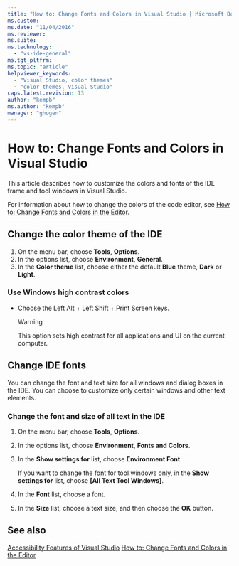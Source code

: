 ```yaml
---
title: "How to: Change Fonts and Colors in Visual Studio | Microsoft Docs"
ms.custom:
ms.date: "11/04/2016"
ms.reviewer:
ms.suite:
ms.technology: 
  - "vs-ide-general"
ms.tgt_pltfrm:
ms.topic: "article"
helpviewer_keywords: 
  - "Visual Studio, color themes"
  - "color themes, Visual Studio"
caps.latest.revision: 13
author: "kempb"
ms.author: "kempb"
manager: "ghogen"
---
```

# How to: Change Fonts and Colors in Visual Studio

This article describes how to customize the colors and fonts of the IDE frame and tool windows in Visual Studio.

For information about how to change the colors of the code editor, see [How to: Change Fonts and Colors in the Editor](../ide/reference/how-to-change-fonts-and-colors-in-the-editor.md).

## Change the color theme of the IDE

1. On the menu bar, choose **Tools**, **Options**.
1. In the options list, choose **Environment**, **General**.
1. In the **Color theme** list, choose either the default **Blue** theme, **Dark** or **Light**.

### Use Windows high contrast colors

- Choose the Left Alt + Left Shift + Print Screen keys.

    > [!WARNING]
    >  This option sets high contrast for all applications and UI on the current computer.

## Change IDE fonts

You can change the font and text size for all windows and dialog boxes in the IDE. You can choose to customize only certain windows and other text elements.

### Change the font and size of all text in the IDE

1. On the menu bar, choose **Tools**, **Options**.
1. In the options list, choose **Environment**, **Fonts and Colors**.
1. In the **Show settings for** list, choose **Environment Font**.

    If you want to change the font for tool windows only, in the **Show settings for** list, choose **[All Text Tool Windows]**.

1. In the **Font** list, choose a font.
1. In the **Size** list, choose a text size, and then choose the **OK** button.

## See also

 [Accessibility Features of Visual Studio](../ide/reference/accessibility-features-of-visual-studio.md)
 [How to: Change Fonts and Colors in the Editor](../ide/reference/how-to-change-fonts-and-colors-in-the-editor.md)